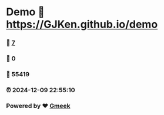 # Demo :link: https://GJKen.github.io/demo 
### :page_facing_up: [7](https://GJKen.github.io/demo/tag.html) 
### :speech_balloon: 0 
### :hibiscus: 55419 
### :alarm_clock: 2024-12-09 22:55:10 
### Powered by :heart: [Gmeek](https://github.com/Meekdai/Gmeek)
